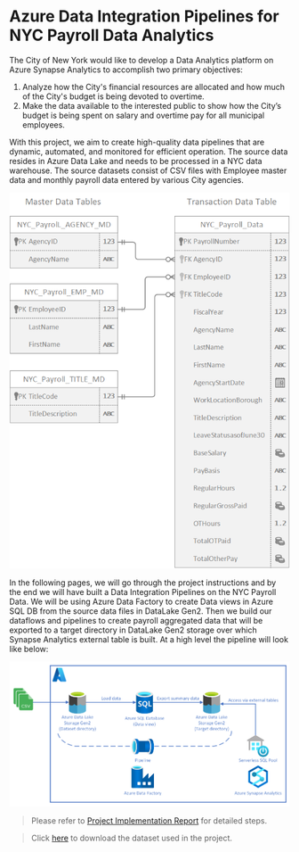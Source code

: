 # Azure Data Integration Pipelines for NYC Payroll Data Analytics

The City of New York would like to develop a Data Analytics platform on Azure Synapse Analytics to accomplish two primary objectives:

1.	Analyze how the City's financial resources are allocated and how much of the City's budget is being devoted to overtime.
2.	Make the data available to the interested public to show how the City’s budget is being spent on salary and overtime pay for all municipal employees.

With this project, we aim to create high-quality data pipelines that are dynamic, automated, and monitored for efficient operation.
The source data resides in Azure Data Lake and needs to be processed in a NYC data warehouse. The source datasets consist of CSV files with Employee master data and monthly payroll data entered by various City agencies.

<img src="./images/dataset-nyc-payroll.png">

In the following pages, we will go through the project instructions and by the end we will have built a Data Integration Pipelines on the NYC Payroll Data. We will be using Azure Data Factory to create Data views in Azure SQL DB from the source data files in DataLake Gen2. Then we build our dataflows and pipelines to create payroll aggregated data that will be exported to a target directory in DataLake Gen2 storage over which Synapse Analytics external table is built. At a high level the pipeline will look like below:

<img src="./images/azure-data-pipeline.png">

> Please refer to [Project Implementation Report](<./Project Implementation Report.pdf>) for detailed steps.

> Click [here](https://video.udacity-data.com/topher/2022/May/6283aff5_data-nyc-payroll/data-nyc-payroll.zip) to download the dataset used in the project.